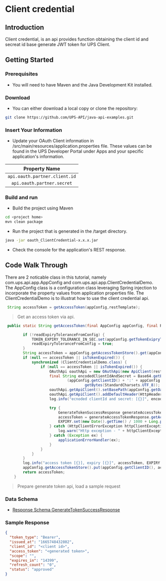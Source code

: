# Client credential 
## Introduction
Client credential, is an api provides function obtaining the client id and secreat id base generate JWT token for UPS Client.

## Getting Started
### Prerequisites
- You will need to have Maven and the Java Development Kit installed.

### Download
- You can either download a local copy or clone the repository:

```sh
git clone https://github.com/UPS-API/java-api-examples.git
```

### Insert Your Information
- Update your OAuth Client information in <project home>/src/main/resources/application.properties file. These values can be found in the UPS Developer Portal under Apps and your specific application's information.

|Property Name |
| :------: |
|```api.oauth.partner.client.id```|
|```api.oauth.partner.secret```|


### Build and run

- Build the project using Maven
```sh
cd <project home>
mvn clean package
```

- Run the project that is generated in the <project home>/target directory.
```sh
java -jar oauth_ClientCredential-x.x.x.jar
```
- Check the console for the application's REST response.

## Code Walk Through
There are 2 noticable class in this tutorial, namely com.ups.api.app.AppConfig and com.ups.api.app.ClientCredentialDemo.  The AppConfig class is a configuration class leveraging Spring injection to incorporate the property values from application properties file.  The ClientCredentialDemo is to illustrat how to use the client credential api.

```java
 String accessToken = getAccessToken(appConfig,restTemplate);
```
> Get an access token via api.

```java
 public static String getAccessToken(final AppConfig appConfig, final RestTemplate restTemplate) {

        if (!readExpiryToleranceFromConfig) {
            TOKEN_EXPIRY_TOLERANCE_IN_SEC.set(appConfig.getTokenExipryToleranceInSec());
            readExpiryToleranceFromConfig = true;
        }
        String accessToken = appConfig.getAccessTokenStore().get(appConfig.getClientID());
        if (null == accessToken || isTokenExpired()) {
            synchronized (ClientCredentialDemo.class) {
                if (null == accessToken || isTokenExpired()) {
                    OAuthApi oauthApi = new OAuthApi(new ApiClient(restTemplate));
                    final String encodedClientIdAndSecret = Base64.getEncoder().encodeToString(
                            (appConfig.getClientID() + ':' + appConfig.getSecret()).
                                    getBytes(StandardCharsets.UTF_8));
                    oauthApi.getApiClient().setBasePath(appConfig.getOauthBaseUrl());
                    oauthApi.getApiClient().addDefaultHeader(HttpHeaders.AUTHORIZATION, BASIC_AUTH + encodedClientIdAndSecret);
                    log.info("ecnoded clientId and secret: [{}]", encodedClientIdAndSecret);

                    try {
                        GenerateTokenSuccessResponse generateAccessTokenResponse = oauthApi.generateToken(CLIENT_CREDENTIALS, null);
                        accessToken = generateAccessTokenResponse.getAccessToken();
                        EXPIRY.set(new Date().getTime() / 1000 + Long.parseLong(generateAccessTokenResponse.getExpiresIn()) - 2);
                    } catch (HttpClientErrorException httpClientException) {
                        log.warn("Http exception - " + httpClientException.getStatusCode(), httpClientException);
                    } catch (Exception ex) {
                        applicationErrorHandler(ex);
                    }
                }
            }
        }
        log.info("access token [{}], expiry [{}]", accessToken, EXPIRY.get());
        appConfig.getAccessTokenStore().put(appConfig.getClientID(), accessToken);
        return accessToken;
    }
```
> Prepare generate token api, load a sample request 

### Data Schema

- [Response Schema GenerateTokenSuccessResponse](docs/GenerateTokenSuccessResponse.md)
### Sample Response
```json
{
  "token_type": "Bearer",
  "issued_at": "1665748432802",
  "client_id": "<client id>",
  "access_token": "<generated token>",
  "scope": "",
  "expires_in": "14399",
  "refresh_count": "0",
  "status": "approved"
}
```
